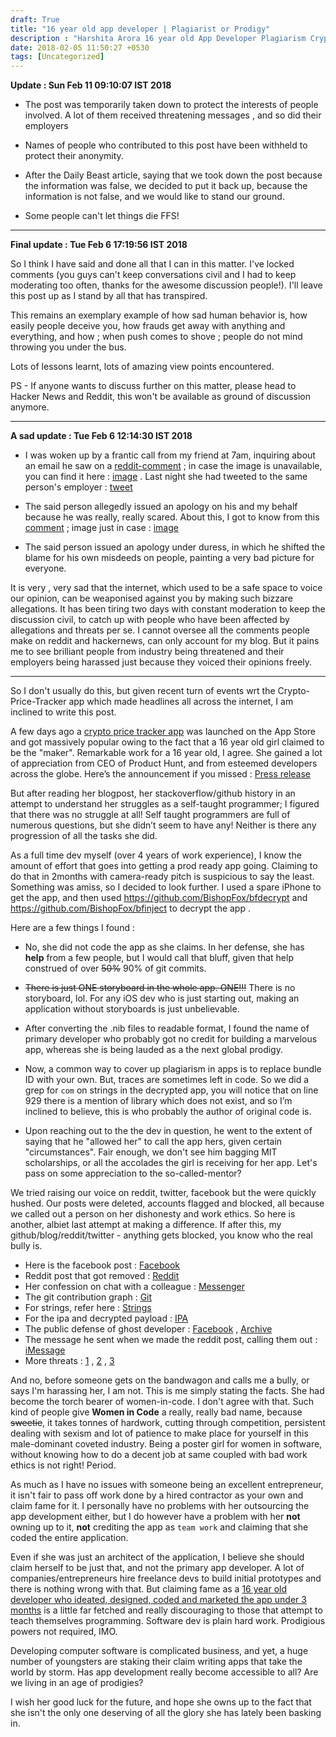 ```yaml
---
draft: True
title: "16 year old app developer | Plagiarist or Prodigy"
description : "Harshita Arora 16 year old App Developer Plagiarism Crypto Price Tracker"
date: 2018-02-05 11:50:27 +0530
tags: [Uncategorized]
---
```


**Update : Sun Feb 11 09:10:07 IST 2018**

* The post was temporarily taken down to protect the interests of people involved. A lot of them received threatening messages , and so did their employers

* Names of people who contributed to this post have been withheld to protect their anonymity.

* After the Daily Beast article, saying that we took down the post because the information was false, we decided to put it back up, because the information is not false, and we would like to stand our ground.

* Some people can't let things die FFS!

---

**Final update : Tue Feb  6 17:19:56 IST 2018**

So I think I have said and done all that I can in this matter. I've locked comments (you guys can't keep conversations civil and I had to keep moderating too often, thanks for the awesome discussion people!). I'll leave this post up as I stand by all that has transpired.

This remains an exemplary example of how sad human behavior is, how easily people deceive you, how frauds get away with anything and everything, and how ; when push comes to shove ; people do not mind throwing you under the bus.

Lots of lessons learnt, lots of amazing view points encountered.

PS - If anyone wants to discuss further on this matter, please head to Hacker News and Reddit, this won't be available as ground of discussion anymore.

---

**A sad update : Tue Feb  6 12:14:30 IST 2018**

* I was woken up by a frantic call from my friend at 7am, inquiring about an email he saw on a [reddit-comment](https://www.reddit.com/r/programming/comments/7vjibv/email_from_harshita_16_yo_dev_threatening_to_sue/) ; in case the image is unavailable, you can find it here : [image](https://i.imgur.com/PrDjiyo.png) . Last night she had tweeted to the same person's employer : [tweet](https://twitter.com/aroraharshita33/status/960605288557559808)

* The said person allegedly issued an apology on his and my behalf because he was really, really scared. About this, I got to know from this [comment](http://disq.us/p/1pxju7u) ; image just in case : [image](https://www.dropbox.com/s/amcxkjhpukouceh/Screenshot%202018-02-06%2012.19.01.png?dl=0)

* The said person issued an apology under duress, in which he shifted the blame for his own misdeeds on people, painting a very bad picture for everyone.

It is very , very sad that the internet, which used to be a safe space to voice our opinion, can be weaponised against you by making such bizzare allegations. It has been tiring two days with constant moderation to keep the discussion civil, to catch up with people who have been affected by allegations and threats per se. I cannot oversee all the comments people make on reddit and hackernews, can only account for my blog. But it pains me to see brilliant people from industry being threatened and their employers being harassed just because they voiced their opinions freely.

---

So I don't usually do this, but given recent turn of events wrt the Crypto-Price-Tracker app which made headlines all across the internet, I am inclined to write this post.

A few days ago a [crypto price tracker app](https://www.reddit.com/r/Bitcoin/comments/7tl7gi/im_16_and_i_made_an_app_that_will_help_you_trade/) was launched on the App Store and got massively popular owing to the fact that a 16 year old girl claimed to be the "maker". Remarkable work for a 16 year old, I agree. She gained a lot of appreciation from CEO of Product Hunt, and from esteemed developers across the globe. Here’s the announcement if you missed : [Press release](https://medium.freecodecamp.org/today-i-launched-my-first-mobile-app-heres-what-i-learned-6fc25c14eee6)

But after reading her blogpost, her stackoverflow/github history in an attempt to understand her struggles as a self-taught programmer; I figured that there was no struggle at all! Self taught programmers are full of numerous questions, but she didn’t seem to have any! Neither is there any progression of all the tasks she did.

As a full time dev myself (over 4 years of work experience), I know the amount of effort that goes into getting a prod ready app going. Claiming to do that in 2months with camera-ready pitch is suspicious to say the least. Something was amiss, so I decided to look further. I used a spare iPhone to get the app, and then used https://github.com/BishopFox/bfdecrypt and https://github.com/BishopFox/bfinject to decrypt the app .

Here are a few things I found :

* No, she did not code the app as she claims. In her defense, she has **help** from a few people, but I would call that bluff, given that help construed of over ~~50%~~ 90% of git commits.

* ~~There is just ONE storyboard in the whole app. ONE!!!~~ There is no storyboard, lol. For any iOS dev who is just starting out, making an application without storyboards is just unbelievable.

* After converting the .nib files to readable format, I found the name of primary developer who probably got no credit for building a marvelous app, whereas she is being lauded as a the next global prodigy.

* Now, a common way to cover up plagiarism in apps is to replace bundle ID with your own. But, traces are sometimes left in code. So we did a grep for `com` on strings in the decrypted app, you will notice that on line 929 there is a mention of library which does not exist, and so I’m inclined to believe, this is who probably the author of original code is.

* Upon reaching out to the the dev in question, he went to the extent of saying that he "allowed her" to call the app hers, given certain "circumstances". Fair enough, we don't see him bagging MIT scholarships, or all the accolades the girl is receiving for her app. Let's pass on some appreciation to the so-called-mentor?

We tried raising our voice on reddit, twitter, facebook but the were quickly hushed. Our posts were deleted, accounts flagged and blocked, all because we called out a person on her dishonesty and work ethics. So here is another, albiet last attempt at making a difference. If after this, my github/blog/reddit/twitter - anything gets blocked, you know who the real bully is.

* Here is the facebook post : [Facebook](https://imgur.com/a/jFbQR)
* Reddit post that got removed : [Reddit](https://webcache.googleusercontent.com/search?q=cache:zla9eLCXxQcJ:https://www.reddit.com/r/Bitcoin/comments/7v7l3k/all_about_that_cryptopricetracker_prodigy_or/+&cd=1&hl=en&ct=clnk&gl=in)
* Her confession on chat with a colleague : [Messenger](https://imgur.com/a/Dj5yT)
* The git contribution graph : [Git](https://i.imgur.com/s4HojFd.png)
* For strings, refer here : [Strings](https://pastebin.com/XkqnvFpK)
* For the ipa and decrypted payload : [IPA](https://www.dropbox.com/sh/wmstu6jv3wsn5j3/AADuTWCzQCnkHSStcXCDr8P4a?dl=0)
* The public defense of ghost developer : [Facebook](https://i.imgur.com/kISYRpp.png) , [Archive](http://archive.is/sTMy1)
* The message he sent when we made the reddit post, calling them out : [iMessage](https://i.imgur.com/IuhtQv0.png)
* More threats : [1](https://i.imgur.com/ij840Ll.png) , [2](https://i.imgur.com/0ihzIzy.jpg) , [3](https://i.imgur.com/TQzc6TW.png)

And no, before someone gets on the bandwagon and calls me a bully, or says I'm harassing her, I am not. This is me simply stating the facts. She had become the torch bearer of women-in-code. I don't agree with that. Such kind of people give **Women in Code** a really, really bad name, because ~~sweetie~~, it takes tonnes of hardwork, cutting through competition, persistent dealing with sexism and lot of patience to make place for yourself in this male-dominant coveted industry. Being a poster girl for women in software, without knowing how to do a decent job at same coupled with bad work ethics is not right! Period.

As much as I have no issues with someone being an excellent entrepreneur, it isn't fair to pass off work done by a hired contractor as your own and claim fame for it. I personally have no problems with her outsourcing the app development either, but I do however have a problem with her **not** owning up to it, **not** crediting the app as `team work` and claiming that she coded the entire application.

Even if she was just an architect of the application, I believe she should claim herself to be just that, and not the primary app developer. A lot of companies/entrepreneurs hire freelance devs to build initial prototypes and there is nothing wrong with that. But claiming fame as a [16 year old developer who ideated, designed, coded and marketed the app under 3 months](https://imgur.com/a/f2aGw) is a little far fetched and really discouraging to those that attempt to teach themselves programming. Software dev is plain hard work. Prodigious powers not required, IMO.

Developing computer software is complicated business, and yet, a huge number of youngsters are staking their claim writing apps that take the world by storm. Has app development really become accessible to all? Are we living in an age of prodigies?

I wish her good luck for the future, and hope she owns up to the fact that she isn't the only one deserving of all the glory she has lately been basking in.

